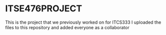 # ITSE476PROJECT
This is the project that we previously worked on for ITCS333
I uploaded the files to this repository and added everyone as a collaborator
